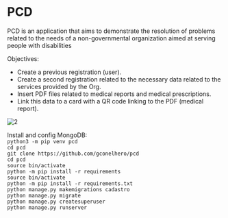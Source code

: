 # PCD
PCD is an application that aims to demonstrate the resolution of problems related to the needs of a non-governmental organization aimed at serving people with disabilities

Objectives:
* Create a previous registration (user).
* Create a second registration related to the necessary data related to the services provided by the Org.
* Insert PDF files related to medical reports and medical prescriptions.
* Link this data to a card with a QR code linking to the PDF (medical report).

![2](https://github.com/gconelhero/brasileiro/assets/26088216/b3fa2bd3-bfa0-435f-a79a-6cde629a3cf1)

Install and config MongoDB:<br>
```python3 -m pip venv pcd```<br>
```cd pcd```<br>
```git clone https://github.com/gconelhero/pcd```<br>
```cd pcd```<br>
```source bin/activate```<br>
```python -m pip install -r requirements```<br>
```source bin/activate```<br>
```python -m pip install -r requirements.txt```<br>
```python manage.py makemigrations cadastro```<br>
```python manage.py migrate```<br>
```python manage.py createsuperuser```<br>
```python manage.py runserver```<br>
